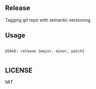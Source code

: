 ## Release

Tagging git repo with semantic versioning.


## Usage

```

USAGE: release {major, minor, patch}


```

## LICENSE

MIT